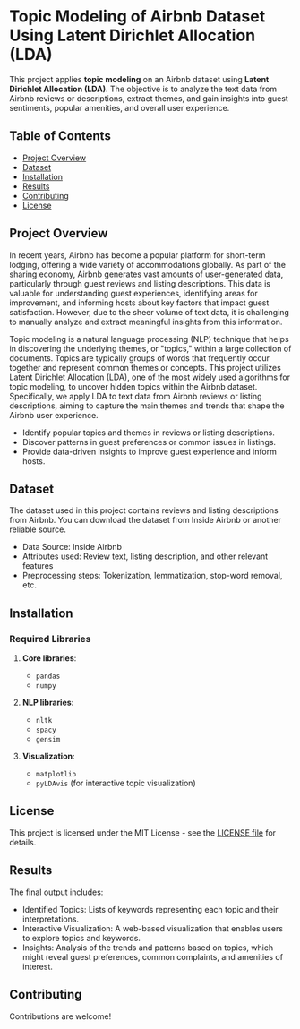# Topic Modeling of Airbnb Dataset Using Latent Dirichlet Allocation (LDA)

This project applies **topic modeling** on an Airbnb dataset using **Latent Dirichlet Allocation (LDA)**. The objective is to analyze the text data from Airbnb reviews or descriptions, extract themes, and gain insights into guest sentiments, popular amenities, and overall user experience.

## Table of Contents
- [Project Overview](#project-overview)
- [Dataset](#dataset)
- [Installation](#installation)
- [Results](#results)
- [Contributing](#contributing)
- [License](#license)

## Project Overview
In recent years, Airbnb has become a popular platform for short-term lodging, offering a wide variety of accommodations globally. As part of the sharing economy, Airbnb generates vast amounts of user-generated data, particularly through guest reviews and listing descriptions. This data is valuable for understanding guest experiences, identifying areas for improvement, and informing hosts about key factors that impact guest satisfaction. However, due to the sheer volume of text data, it is challenging to manually analyze and extract meaningful insights from this information.

Topic modeling is a natural language processing (NLP) technique that helps in discovering the underlying themes, or "topics," within a large collection of documents. Topics are typically groups of words that frequently occur together and represent common themes or concepts. This project utilizes Latent Dirichlet Allocation (LDA), one of the most widely used algorithms for topic modeling, to uncover hidden topics within the Airbnb dataset. Specifically, we apply LDA to text data from Airbnb reviews or listing descriptions, aiming to capture the main themes and trends that shape the Airbnb user experience.
- Identify popular topics and themes in reviews or listing descriptions.
- Discover patterns in guest preferences or common issues in listings.
- Provide data-driven insights to improve guest experience and inform hosts.

## Dataset
The dataset used in this project contains reviews and listing descriptions from Airbnb. You can download the dataset from Inside Airbnb or another reliable source.
- Data Source: Inside Airbnb
- Attributes used: Review text, listing description, and other relevant features
- Preprocessing steps: Tokenization, lemmatization, stop-word removal, etc.



## Installation
### Required Libraries

1. **Core libraries**: 
   - `pandas`
   - `numpy`

2. **NLP libraries**: 
   - `nltk`
   - `spacy`
   - `gensim`

3. **Visualization**:
   - `matplotlib`
   - `pyLDAvis` (for interactive topic visualization)
  

## License

This project is licensed under the MIT License - see the [LICENSE file](./doc) for details.



## Results

The final output includes:
- Identified Topics: Lists of keywords representing each topic and their interpretations.
- Interactive Visualization: A web-based visualization that enables users to explore topics and keywords.
- Insights: Analysis of the trends and patterns based on topics, which might reveal guest preferences, common complaints, and amenities of interest.

## Contributing

Contributions are welcome! 



